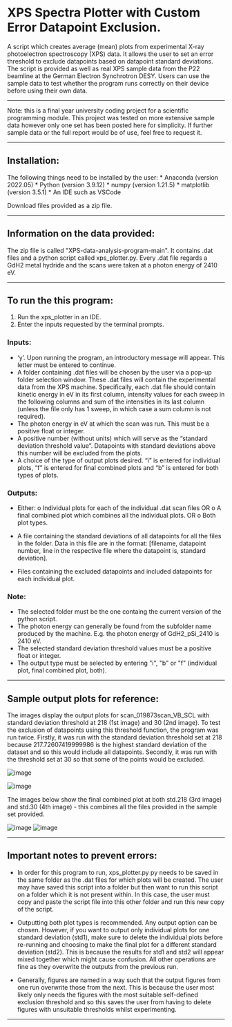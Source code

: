 
# XPS Spectra Plotter with Custom Error Datapoint Exclusion.

A script which creates average (mean) plots from experimental X-ray photoelectron spectroscopy (XPS) data.
It allows the user to set an error threshold to exclude datapoints based on datapoint standard deviations.
The script is provided as well as real XPS sample data from the P22 beamline at the German Electron Synchrotron DESY.
Users can use the sample data to test whether the program runs correctly on their device before using their own data.

----------------------------------------------------------------------------------------------------------------------
Note: this is a final year university coding project for a scientific programming module. This project was tested on 
more extensive sample data however only one set has been posted here for simplicity. If further sample data or the full
report would be of use, feel free to request it.

----------------------------------------------------------------------------------------------------------------------
## Installation:

The following things need to be installed by the user:
    * Anaconda (version 2022.05)
    * Python (version 3.9.12)
    * numpy (version 1.21.5) 
    * matplotlib (version 3.5.1)
    * An IDE such as VSCode

Download files provided as a zip file.

----------------------------------------------------------------------------------------------------------------------
## Information on the data provided:

The zip file is called "XPS-data-analysis-program-main".
It contains .dat files and a python script called xps_plotter.py.
Every .dat file regards a GdH2 metal hydride and the scans were taken at a photon energy of 2410 eV.

----------------------------------------------------------------------------------------------------------------------
## To run the this program:
1. Run the xps_plotter in an IDE.
2. Enter the inputs requested by the terminal prompts.

### Inputs:
-	‘y’. Upon running the program, an introductory message will appear. This letter must be entered to continue.
-	A folder containing .dat files will be chosen by the user via a pop-up folder selection window. These .dat files
   will contain the experimental data from the XPS machine. Specifically, each .dat file should contain kinetic energy
 	in eV in its first column, intensity values for each sweep in the following columns and sum of the intensities in
 	its last column (unless the file only has 1 sweep, in which case a sum column is not required). 
-	The photon energy in eV at which the scan was run. This must be a positive float or integer.
-	A positive number (without units) which will serve as the “standard deviation threshold value”. Datapoints with
   standard deviations above this number will be excluded from the plots.
-	A choice of the type of output plots desired. “i” is entered for individual plots, “f” is entered for final combined
   plots and “b” is entered for both types of plots.


### Outputs:
-	Either:
o	Individual plots for each of the individual .dat scan files 
OR
o	A final combined plot which combines all the individual plots.
OR
o	Both plot types.

-	A file containing the standard deviations of all datapoints for all the files in the folder. Data in this file are in
   the format:
   [filename, datapoint number, line in the respective file where the datapoint is, standard deviation].

-	Files containing the excluded datapoints and included datapoints for each individual plot.


### Note:
* The selected folder must be the one containg the current version of the python script.
* The photon energy can generally be found from the subfolder name produced by the machine. 
    E.g. the photon energy of GdH2_pSi_2410 is 2410 eV.
* The selected standard deviation threshold values must be a positive float or integer. 
* The output type must be selected by entering "i", "b" or "f" (individual plot, final combined plot, both).

-----------------------------------------------------------------------------------------------------------------------
## Sample output plots for reference:

The images display the output plots for scan_019873scan_VB_SCL with standard deviation threshold at 218 
(1st image) and 30 (2nd image). To test the exclusion of datapoints using this threshold function, the program 
was run twice. Firstly, it was run with the standard deviation threshold set at 218 because 217.72607419999986 is the 
highest standard deviation of the dataset and so this would include all datapoints. Secondly, it was run with the 
threshold set at 30 so that some of the points would be excluded.

![image](https://github.com/sharach/XPS-data-analysis-program/assets/84878235/8fc34608-b93f-4586-b4a5-3952d66df536) 
   
![image](https://github.com/sharach/XPS-data-analysis-program/assets/84878235/e7e9afb7-dd15-41ac-9a4d-eb182ee8c290)

The images below show the final combined plot at both std.218 (3rd image) and std.30 (4th image) - this combines all 
the files provided in the sample set provided.

![image](https://github.com/sharach/XPS-data-analysis-program/assets/84878235/1620ca77-9a70-47b4-ad1a-4009b75376f2)
![image](https://github.com/sharach/XPS-data-analysis-program/assets/84878235/51119cfa-77c7-48a1-8a9c-15804109e388)

-----------------------------------------------------------------------------------------------------------------------
## Important notes to prevent errors:

* In order for this program to run, xps_plotter.py py needs to be saved in the same folder as the .dat files 
for which plots will be created. The user may have saved this script into a folder but then want to run this
script on a folder which it is not present within. In this case, the user must copy and paste the script 
file into this other folder and run this new copy of the script.

* Outputting both plot types is recommended. Any output option can be chosen. However, if you want to output only 
individual plots for one standard deviation (std1), make sure to delete the individual plots before 
re-running and choosing to make the final plot for a different standard deviation (std2). This is because 
the results for std1 and std2 will appear mixed together which might cause confusion. All other operations
are fine as they overwrite the outputs from the previous run.

* Generally, figures are named in a way such that the output figures from one run overwrite those from the 
next. This is because the user most likely only needs the figures with the most suitable self-defined 
exclusion threshold and so this saves the user from having to delete figures with unsuitable thresholds
whilst experimenting.

-----------------------------------------------------------------------------------------------------------------
